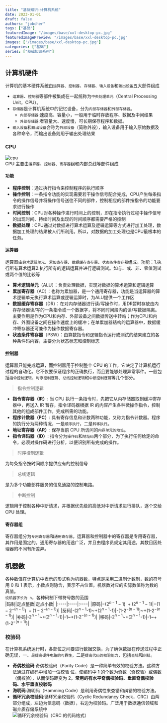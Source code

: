 ```yaml
---
title: "基础知识-计算机系统"
date: 2023-01-01
draft: false
authors: "jobcher"
tags: ["基础"]
featuredImage: "/images/base/xxl-desktop-pc.jpg"
featuredImagePreview: "/images/base/xxl-desktop-pc.jpg"
images: ['/images/base/xxl-desktop-pc.jpg']
categories: ["基础"]
series: ["基础知识系列"]
---
```

## 计算机硬件
计算机的基本硬件系统由`运算器`、`控制器`、`存储器`、`输入设备`和`输出设备`五大部件组成
- `运算器`、`控制器`等部件被集成在一起统称为`中央处理单元`（Central Processing Unit，CPU）。
- `存储器`是计算机系统中的记忆设备，分为`内部存储器`和`外部存储器`。
    - `内部存储器`:速度高、容量小，一般用于临时存放程序、数据及中间结果
    - `外部存储器`:者容量大、速度慢，可长期保存程序和数据。
- `输入设备`和`输出设备`合称为`外部设备`（简称外设），输入设备用于输入原始数据及各种命令，而输出设备则用于输出处理结果

### CPU
![cpu](/images/base/base-1-1.png)  
CPU 主要由`运算器`、`控制器`、`寄存器`组和内部总线等部件组成  
#### 功能
- **程序控制**：通过执行指令来控制程序的执行顺序
- **操作控制**：一条指令功能的实现需要若干操作信号配合完成，CPU产生每条指令的操作信号并将操作信号送往不同的部件，控制相应的部件按指令的功能要求进行操作
- **时间控制**：CPU对各种操作进行时间上的控制，即在指令执行过程中操作信号的出现时间、持续时间及出现的时间顺序都需要严格的控制
- **数据处理**：CPU通过对数据进行算术运算及逻辑运算等方式进行加工处理，数据加工处理的结果被人们所利用。所以，对数据的加工处理也是CPU最根本的任务。
#### 运算器
运算器由`算术逻辑单元`、`累加寄存器`、`数据缓存寄存器`、`状态条件寄存器`组成。功能：1.执行所有算术运算2.执行所有的逻辑运算并进行逻辑测试。如与、或、非、零值测试或两个值的比较等  
- **算术逻辑单元**（ALU）：负责处理数据，实现对数据的算术运算和逻辑运算
- **累加寄存器**（AC）：也称为累加器，是一个通用寄存器，功能是当运算器的算术逻辑单元执行算术运算或逻辑运算时，为ALU提供一个工作区
- **数据缓存寄存器**（DR）：在对内存储器进行读/写操作时，用DR暂时存放由内存存储器读/写的一条指令或一个数据字，将不同时间段内的读/写数据隔离。主要作用是作为CPU和内存、外部设备之间数据传送中转站；作为CPU和内存、外围设备之间在操作速度上的缓冲；在单累加器结构的运算器中，数据缓冲寄存器还可兼作为操作数据寄存器。
- **状态条件寄存器**（PSW）：由算数指令和逻辑指令运行或测试的结果建立的各种条件码内容，主要分为状态标志和控制标志
#### 控制器
运算器只能完成运算，而控制器用于控制整个 CPU 的工作，它决定了计算机运行过程的自动化。它不仅要保证程序的正确执行，而且要能够处理异常事件。一般包括`指令控制逻辑`、`时序控制逻辑`、`总线控制逻辑`和`中断控制逻辑`等几个部分。  

>指令控制逻辑  
  
- **指令寄存器（IR）**: 当 CPU 执行一条指令时，先把它从内存储器取到缓冲寄存器中，再送入 IR 暂存，指令译码器根据 IR 的内容产生各种微操作指令，控制其他的组成部件工作，完成所需的功能。
- **程序计数器（PC）**: 具有寄存信息和计数两种功能，又称为指令计数器。程序的执行分为两种情况，一是`顺序执行`，二是`转移执行`。
- **地址寄存器（AR）**: 保存当前 CPU 所访问的`内存单元的地址`。
- **指令译码器（ID）**: 指令分为`操作码`和`地址码`两个部分，为了执行任何给定的命令，必须对操作码进行分析，以便识别所有完成的操作。

>时序控制逻辑  

为每条指令按时间顺序提供应有的控制信号  

>总线逻辑  
  
是为多个功能部件服务的信息通路的控制电路。  

>中断控制  
  
逻辑用于控制各种中断请求，并根据优先级的高低对中断请求进行排队，逐个交给 CPU 处理。  

#### 寄存器组
寄存器组分为`专用寄存器`和`通用寄存器`。运算器和控制器中的寄存器是专用寄存器，其作用是固定的。通用寄存器的用途广泛，并且由程序员规定其用途，其数目因处理器的不同有所差异。
## 机器数
各种数值在计算机中表示的形式称为机器数，特点是采用二进制计数制，数的符号用 0 和 1 表示，小数点则隐含，表示不占位置。机器数对应的实际数值称为数的真值。  
`设机器字长为 n`，各种码制下带符号数的范围  
|码制|定点整数|定点小数|
|:----|:----|:----|
|原码|$-(2^{n-1}-1)~+(2^{n-1}-1)$|$-(1-2^{-(n-1)})~+(1-2^{-(n-1)}$)|
|反码|-($2^{n-1}$-1)~+($2^{n-1}$-1)|-(1-$2^{-(n-1)}$)~+(1-$2^{-(n-1)}$)|
|补码|-$2^{n-1}$~+($2^{n-1}$-1)|-1~+(1-$2^{-(n-1)}$)|
|移码|-$2^{n-1}$~+($2^{n-1}$-1)|-1~+(1-$2^{-(n-1)}$)|
### 校验码
在计算机系统运行时，各部位之间要进行数据交换，为了确保数据在传送过程中正确无误，一、`是提高硬件电路的可靠性`，二是`提高代码的校验能力`，包括`查错`和`纠错`。  
- **奇偶校验码**:奇偶校验码（Parity Code）是一种简单有效的校验方法。这种方法通过在编码中增加一位校验
位，使编码中 1 的个数为奇数（奇校验）或偶数（偶校验），从而使码距变为 2。**常用的有水平奇偶校验码、垂直奇偶校验码、水平垂直校验码**  
- **海明码**:海明码（Hamming Code）是利用奇偶性来查错和纠错的校验方法。
- **循环冗余校验码**:循环冗余校验码（Cyclic Redundancy Check，CRC）由两部分组成，左边为信息码（数据），右边为校验码。广泛用于数据通信领域和磁介质存储系统中  
![循环冗余校验码（CRC 的代码格式）](/images/base/base-1-2.png)  
